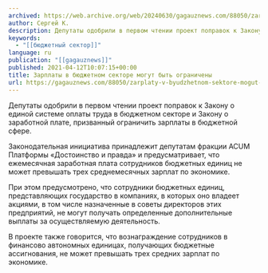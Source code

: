 ```yaml
---
archived: https://web.archive.org/web/20240630/gagauznews.com/88050/zarplaty-v-byudzhetnom-sektore-mogut-byt-ogranicheny.html
author: Сергей К.
description: Депутаты одобрили в первом чтении проект поправок к Закону о единой системе оплаты труда в бюджетном секторе и Закону о заработной плате, призванный ограничить зарплаты в бюджетной сфере. Законодательная инициатива принадлежит депутатам фракции ACUM Платформы «Достоинство и правда» и предусматривает, что ежемесячная заработная плата сотрудников бюджетных единиц не может превышать трех среднемесячных зарплат по экономике. При этом предусмотрено, что сотрудники бюджетных единиц, представляющих государство в компаниях, в которых оно владеет акциями, в том числе назначенные в советы директоров этих предприятий, не могут получать определенные дополнительные выплаты за осуществляемую деятельность. В проекте также говорится, что вознаграждение сотрудников в финансово автономных единицах, […]
keywords:
  - "[[бюджетный сектор]]"
language: ru
publication: "[[gagauznews]]"
published: 2021-04-12T10:07:15+00:00
title: Зарплаты в бюджетном секторе могут быть ограничены
url: https://gagauznews.com/88050/zarplaty-v-byudzhetnom-sektore-mogut-byt-ogranicheny.html
---
```


Депутаты одобрили в первом чтении проект поправок к Закону о единой системе оплаты труда в бюджетном секторе и Закону о заработной плате, призванный ограничить зарплаты в бюджетной сфере.

Законодательная инициатива принадлежит депутатам фракции ACUM Платформы «Достоинство и правда» и предусматривает, что ежемесячная заработная плата сотрудников бюджетных единиц не может превышать трех среднемесячных зарплат по экономике.

При этом предусмотрено, что сотрудники бюджетных единиц, представляющих государство в компаниях, в которых оно владеет акциями, в том числе назначенные в советы директоров этих предприятий, не могут получать определенные дополнительные выплаты за осуществляемую деятельность.

В проекте также говорится, что вознаграждение сотрудников в финансово автономных единицах, получающих бюджетные ассигнования, не может превышать трех средних зарплат по экономике.
